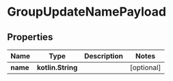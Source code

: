 
# GroupUpdateNamePayload

## Properties
Name | Type | Description | Notes
------------ | ------------- | ------------- | -------------
**name** | **kotlin.String** |  |  [optional]



